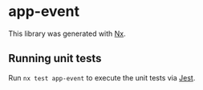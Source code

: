# app-event

This library was generated with [Nx](https://nx.dev).

## Running unit tests

Run `nx test app-event` to execute the unit tests via [Jest](https://jestjs.io).
